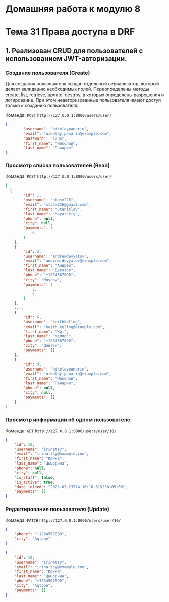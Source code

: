 # Домашняя работа к модулю 8
# Тема 31 Права доступа в DRF

## 1. Реализован CRUD для пользователей с использованием JWT-авторизации.

### Создание пользователя (Create)

Для создания пользователя создан отдельный сериализатор, который делает валидацию необходимых полей.
Переопределены методы create, list, retrieve, update, destroy, в которых определены разрешения и логирование. При этом неавторизованные пользователя имеют доступ только к созданию пользователя.

Команда: ```POST``` ```http://127.0.0.1:8000/users/user/```

```json
{
        "username": "nikolaypanarin",
        "email": "nikolay.panarin@example.com",
        "password": "1234",
        "first_name": "Николай",
        "last_name": "Панарин"
}
```
### Просмотр списка пользователей (Read)
Команда: ```POST``` ```http://127.0.0.1:8000/users/user/```

```json
[
  {
        "id": 1,
        "username": "stasm226",
        "email": "stasm226@gmail.com",
        "first_name": "Stanislav",
        "last_name": "Mayatskiy",
        "phone": null,
        "city": null,
        "payments": [
            6
        ]
    },
    {
        "id": 2,
        "username": "andrewdevyatov",
        "email": "andrew.devyatov@example.com",
        "first_name": "Андрей",
        "last_name": "Девятов",
        "phone": "+1234567890",
        "city": "Moscow",
        "payments": [
            2,
            9
        ]
    },
    ...,
    {
        "id": 6,
        "username": "keithkellog",
        "email": "keith.kellog@example.com",
        "first_name": "Кит",
        "last_name": "Келлог",
        "phone": "+1234567890",
        "city": "Дейтон",
        "payments": []
    },
    {
        "id": 9,
        "username": "nikolaypanarin",
        "email": "nikolay.panarin@example.com",
        "first_name": "Николай",
        "last_name": "Панарин",
        "phone": null,
        "city": null,
        "payments": []
    }
]
```

### Просмотр информации об одном пользователе
Команда: ```GET``` ```http://127.0.0.1:8000/users/user/10/```
```json
{
    "id": 10,
    "username": "irinatsy",
    "email": "irina.tsy@example.com",
    "first_name": "Ирина",
    "last_name": "Цыцорина",
    "phone": null,
    "city": null,
    "is_staff": false,
    "is_active": true,
    "date_joined": "2025-03-23T14:16:16.619238+05:00",
    "payments": []
}
```

### Редактирование пользователя (Update)
Команда: ```PATCH``` ```http://127.0.0.1:8000/users/user/10/```
```json
{
    "phone": "+1234567890",
    "city": "Aqtobe"
}
```

```json
{
    "id": 10,
    "username": "irinatsy",
    "email": "irina.tsy@example.com",
    "first_name": "Ирина",
    "last_name": "Цыцорина",
    "phone": "+1234567890",
    "city": "Aqtobe",
    "payments": []
}
```
